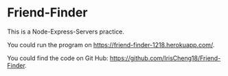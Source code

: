 # Friend-Finder
This is a Node-Express-Servers practice.

You could run the program on https://friend-finder-1218.herokuapp.com/.

You could find the code on Git Hub: https://github.com/IrisCheng18/Friend-Finder.